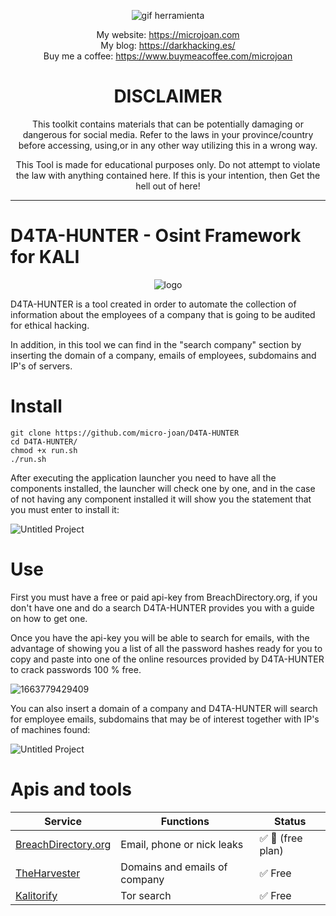 <div align="center"> 

![gif herramienta](https://user-images.githubusercontent.com/55983491/197573395-ed319879-f022-4bb9-9d32-77beea5c4969.gif)

My website: https://microjoan.com <br>
My blog: https://darkhacking.es/ <br>
Buy me a coffee: https://www.buymeacoffee.com/microjoan

# DISCLAIMER
This toolkit contains materials that can be potentially damaging or dangerous for social media. Refer to the laws in your province/country before accessing, using,or in any other way utilizing this in a wrong way.

This Tool is made for educational purposes only. Do not attempt to violate the law with anything contained here. If this is your intention, then Get the hell out of here!

</div>
<hr>

# D4TA-HUNTER - Osint Framework for KALI 

<div align="center"> 
  
  ![logo](https://user-images.githubusercontent.com/55983491/197543149-350bb400-9156-4e0b-befd-41da1b623899.gif)
  
</div>

D4TA-HUNTER is a tool created in order to automate the collection of information about the employees of a company that is going to be audited for ethical hacking.

In addition, in this tool we can find in the "search company" section by inserting the domain of a company, emails of employees, subdomains and IP's of servers.

#  Install

```
git clone https://github.com/micro-joan/D4TA-HUNTER
cd D4TA-HUNTER/
chmod +x run.sh
./run.sh
```

After executing the application launcher you need to have all the components installed, the launcher will check one by one, and in the case of not having any component installed it will show you the statement that you must enter to install it:

![Untitled Project](https://user-images.githubusercontent.com/55983491/197558489-3215437e-72cf-49eb-a178-979f43fd3a1d.gif)

# Use

First you must have a free or paid api-key from BreachDirectory.org, if you don't have one and do a search D4TA-HUNTER provides you with a guide on how to get one.

Once you have the api-key you will be able to search for emails, with the advantage of showing you a list of all the password hashes ready for you to copy and paste into one of the online resources provided by D4TA-HUNTER to crack passwords 100 % free.

![1663779429409](https://user-images.githubusercontent.com/55983491/197561242-6e5f0b63-fdf2-454e-88a4-051361ab69a4.gif)

You can also insert a domain of a company and D4TA-HUNTER will search for employee emails, subdomains that may be of interest together with IP's of machines found:

![Untitled Project](https://user-images.githubusercontent.com/55983491/197567716-3e724e03-ad79-40be-9cf7-aa5dfe848e30.gif)

# Apis and tools
<table>
  <thead>
  <tr>
    <th>Service</th>
    <th>Functions</th>
    <th>Status</th>
  </tr>
  </thead>
<tbody>
  
<tr>
  <td><a href="[https://haveibeenpwned.com/](https://breachdirectory.org/)" rel="nofollow">BreachDirectory.org</a></td>
  <td>Email, phone or nick leaks</td>
  <td><g-emoji class="g-emoji" alias="white_check_mark" fallback-src="https://github.githubassets.com/images/icons/emoji/unicode/2705.png">✅</g-emoji> <g-emoji class="g-emoji" alias="key" fallback-src="https://github.githubassets.com/images/icons/emoji/unicode/1f511.png">🔑 (free plan)</g-emoji>
  </td>
</tr>
<tr>
  <td><a href="https://www.kali.org/tools/theharvester/" rel="nofollow">TheHarvester</a></td>
   <td>Domains and emails of company</td>
   <td><g-emoji class="g-emoji" alias="white_check_mark" fallback-src="https://github.githubassets.com/images/icons/emoji/unicode/2705.png">✅</g-emoji> Free</g-emoji>
  </td>
</tr>
<tr>
  <td><a href="https://github.com/brainfucksec/kalitorify" rel="nofollow">Kalitorify</a></td>
   <td>Tor search</td>
   <td><g-emoji class="g-emoji" alias="white_check_mark" fallback-src="https://github.githubassets.com/images/icons/emoji/unicode/2705.png">✅</g-emoji> Free</g-emoji>
  </td>
</tr>

</tbody>
</table>
